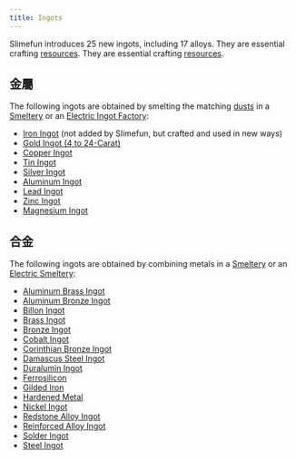 ```yaml
---
title: Ingots
---
```


Slimefun introduces 25 new ingots, including 17 alloys. They are essential crafting [resources](/docs/Slimefun/Resources). They are essential crafting [resources](/docs/Slimefun/Resources).

## 金屬

The following ingots are obtained by smelting the matching [dusts](Dusts) in a [Smeltery](Smeltery) or an [Electric Ingot Factory](Electric-Ingot-Factory):

* [Iron Ingot](Iron-Ingot) (not added by Slimefun, but crafted and used in new ways)
* [Gold Ingot (4 to 24-Carat)](Gold-Ingot)
* [Copper Ingot](Copper-Ingot)
* [Tin Ingot](Tin-Ingot)
* [Silver Ingot](Silver-Ingot)
* [Aluminum Ingot](Aluminum-Ingot)
* [Lead Ingot](Lead-Ingot)
* [Zinc Ingot](Zinc-Ingot)
* [Magnesium Ingot](Magnesium-Ingot)

## 合金

The following ingots are obtained by combining metals in a [Smeltery](Smeltery) or an [Electric Smeltery](Electric-Smeltery):

* [Aluminum Brass Ingot](Aluminum-Brass-Ingot)
* [Aluminum Bronze Ingot](Aluminum-Bronze-Ingot)
* [Billon Ingot](Billon-Ingot)
* [Brass Ingot](Brass-Ingot)
* [Bronze Ingot](Bronze-Ingot)
* [Cobalt Ingot](Cobalt-Ingot)
* [Corinthian Bronze Ingot](Corinthian-Bronze-Ingot)
* [Damascus Steel Ingot](Damascus-Steel-Ingot)
* [Duralumin Ingot](Duralumin-Ingot)
* [Ferrosilicon](Ferrosilicon)
* [Gilded Iron](Gilded-Iron)
* [Hardened Metal](Hardened-Metal)
* [Nickel Ingot](Nickel-Ingot)
* [Redstone Alloy Ingot](Redstone-Alloy-Ingot)
* [Reinforced Alloy Ingot](Reinforced-Alloy-Ingot)
* [Solder Ingot](Solder-Ingot)
* [Steel Ingot](Steel-Ingot)

